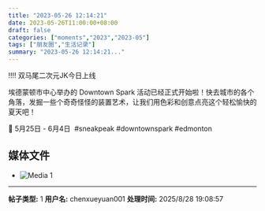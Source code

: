 ```yaml
---
title: "2023-05-26 12:14:21"
date: 2023-05-26T11:00:00+08:00
draft: false
categories: ["moments","2023","2023-05"]
tags: ["朋友圈","生活记录"]
summary: "2023-05-26 12:14:21..."
---
```


‼️‼️ 双马尾二次元JK今日上线 

埃德蒙顿市中心举办的 Downtown Spark 活动已经正式开始啦！快去城市的各个角落，发掘一些个奇奇怪怪的装置艺术，让我们用色彩和创意点亮这个轻松愉快的夏天吧！

📅 5月25日 - 6月4日
​
​#sneakpeak
​#downtownspark
​#edmonton

## 媒体文件

- ![Media 1](/Moments/photos/2023-05-26/202305261214210.jpg)

---

**帖子类型:** 1
**用户名:** chenxueyuan001
**处理时间:** 2025/8/28 19:08:57